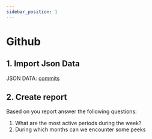```yaml
---
sidebar_position: 1
---
```


# Github

## 1. Import Json Data

JSON DATA: [commits](commit_activity.json)

## 2. Create report

Based on you report answer the following questions:

1. What are the most active periods during the week?
2. During which months can we encounter some peeks